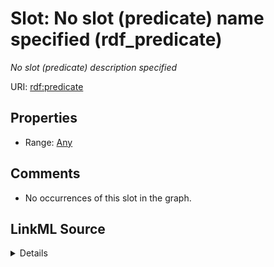 

# Slot: No slot (predicate) name specified (rdf_predicate)


_No slot (predicate) description specified_







URI: [rdf:predicate](http://www.w3.org/1999/02/22-rdf-syntax-ns#predicate)



<!-- no inheritance hierarchy -->








## Properties

* Range: [Any](../classes/Any.md)





## Comments

* No occurrences of this slot in the graph.



## LinkML Source

<details>

```yaml
name: rdf_predicate
description: No slot (predicate) description specified
title: No slot (predicate) name specified
comments:
- No occurrences of this slot in the graph.
from_schema: fio-kg
rank: 1000
domain: rdf_Statement
slot_uri: rdf:predicate
alias: rdf_predicate
range: Any

```
</details>